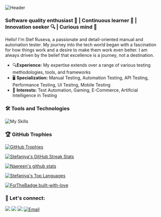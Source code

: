 ![Header](./github-header-cosmocat.png)

### Software quality enthusiast 🚀 |  Continuous learner 📖 | Innovation seeker 🔍 | Curious mind 🧩

<p>Hello! I'm Stef Ruseva, a passionate and detail-oriented manual and automation tester.
My journey into the tech world began with a fascination for how things work and a desire to make them work even better.  I am always driven by the belief that excellence is a journey, not a destination.</p>

<p></p>

<ul>
 <li>🔍<strong>Experience:</strong> My expertise extends over a range of various testing methodologies, tools, and frameworks</li>
 <li>🖥 <strong>Specialization:</strong> Manual Testing, Automation Testing, API Testing, Performance Testing, UI Testing, Mobile Testing</li>
 <li>🚀 <strong>Interests:</strong> Test Automation, Gaming, E-Commerce, Artificial Intelligence in Testing</li>
</ul>

### 🛠️ Tools and Technologies
<p></p>
   <!--
<p>
  <a href="https://learn.microsoft.com/en-us/dotnet/csharp/"><img src="https://skillicons.dev/icons?i=cs" /></a>
  <a href="https://dotnet.microsoft.com/"><img src="https://skillicons.dev/icons?i=dotnet" /></a>
  <a href="https://visualstudio.microsoft.com/"><img src="https://skillicons.dev/icons?i=visualstudio" /></a>
  <a href="https://code.visualstudio.com/"><img src="https://skillicons.dev/icons?i=vscode" /></a>
  <a href="https://www.microsoft.com/en-us/windows"><img src="https://skillicons.dev/icons?i=windows" /></a>
  <a href="https://developer.mozilla.org/en-US/docs/Web/CSS"><img src="https://skillicons.dev/icons?i=css" /></a>
  <a href="https://wordpress.com/"><img src="https://skillicons.dev/icons?i=wordpress" /></a>
  <a href="https://www.docker.com/"><img src="https://skillicons.dev/icons?i=docker" /></a>
  <a href="https://nodejs.org/"><img src="https://skillicons.dev/icons?i=nodejs" /></a>
  <a href="https://www.selenium.dev/"><img src="https://skillicons.dev/icons?i=selenium" /></a>
  <a href="https://www.mongodb.com/"><img src="https://skillicons.dev/icons?i=mongodb" /></a>
  </p>
    -->

![My Skills](https://go-skill-icons.vercel.app/api/icons?i=cs,dotnet,visualstudio,vscode,windows,css,wordpress,docker,typescript,githubactions,jira,androidstudio,nodejs,mongodb,selenium,js,firebase,grafana,postman,prometheus,html,git,jenkins,sqlserver,github,bash,chatgpt,mysql,sikuli,playwright&titles=true)
   
   <!--
  <p>
  <a href="https://developer.mozilla.org/en-US/docs/Web/JavaScript"><img src="https://skillicons.dev/icons?i=js" /></a>
  <a href="https://firebase.google.com/"><img src="https://skillicons.dev/icons?i=firebase" /></a>
  <a href="https://grafana.com/"><img src="https://skillicons.dev/icons?i=grafana" /></a>
  <a href="https://www.postman.com/"><img src="https://skillicons.dev/icons?i=postman" /></a>
  <a href="https://prometheus.io/"><img src="https://skillicons.dev/icons?i=prometheus" /></a>
  <a href="https://developer.mozilla.org/en-US/docs/Web/HTML"><img src="https://skillicons.dev/icons?i=html" /></a>
  <a href="https://git-scm.com/"><img src="https://skillicons.dev/icons?i=git" /></a>
  <a href="https://www.jenkins.io/"><img src="https://skillicons.dev/icons?i=jenkins" /></a>
  <a href="https://github.com/"><img src="https://skillicons.dev/icons?i=github" /></a>
  <a href="https://www.geeksforgeeks.org/working-on-git-bash"><img src="https://skillicons.dev/icons?i=bash" /></a>
  <a href="https://www.mysql.com/"><img src="https://skillicons.dev/icons?i=mysql" /></a>
</p> 
 -->

 ### 🏆 GitHub Trophies
 
<a href="https://github-profile-trophy.vercel.app/?username=StefRuseva88&theme=onedark&margin-w=0&row=1&no-frame=true">
    <img src="https://github-profile-trophy.vercel.app/?username=StefRuseva88&theme=onedark&margin-w=0&row=1&no-frame=true" alt="GitHub Trophies">
  </a>
<p></p>
<p></p>
  <a href="https://github.com/DenverCoder1/github-readme-streak-stats">
  <img src="https://github-readme-streak-stats.herokuapp.com/?user=StefRuseva88&theme=synthwave" alt="Stefaniya's GitHub Streak Stats">
</a>
  <p></p>
<a href="https://github.com/anuraghazra/github-readme-stats">
    <img src="https://github-readme-stats.vercel.app/api?username=StefRuseva88&theme=synthwave" alt="Naereen's github stats">
  </a>
  </p>

  
<p>
  <a href="https://github.com/anuraghazra/github-readme-stats">
    <img src="https://github-readme-stats.vercel.app/api/top-langs/?username=StefRuseva88&layout=compact&theme=synthwave" alt="Stefaniya's Top Languages">
  </a>
</p>

<a href="https://GitHub.com/Naereen/">
    <img src="http://ForTheBadge.com/images/badges/built-with-love.svg" alt="ForTheBadge built-with-love">
 </a>

### 📩 Let's connect:
<p>  
  <a href="https://www.linkedin.com/in/stefaniya-ruseva-920066266"><img src="https://skillicons.dev/icons?i=linkedin" /></a>
  <a href="https://stackoverflow.com/users/23599979/stef-ruseva"><img src="https://skillicons.dev/icons?i=stackoverflow" /></a>
 <a href="https://www.instagram.com/stefanie_grimaldy""><img src="https://skillicons.dev/icons?i=instagram" /></a>
<a href="mailto:stefruseva88@gmail.com">
    <img src="https://skillicons.dev/icons?i=gmail" alt="Email" />
</a>
</p>


